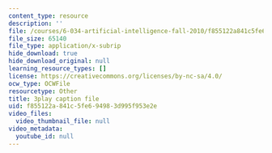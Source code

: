 ```yaml
---
content_type: resource
description: ''
file: /courses/6-034-artificial-intelligence-fall-2010/f855122a841c5fe694983d995f953e2e_6nDqY8MPLDM.vtt
file_size: 65140
file_type: application/x-subrip
hide_download: true
hide_download_original: null
learning_resource_types: []
license: https://creativecommons.org/licenses/by-nc-sa/4.0/
ocw_type: OCWFile
resourcetype: Other
title: 3play caption file
uid: f855122a-841c-5fe6-9498-3d995f953e2e
video_files:
  video_thumbnail_file: null
video_metadata:
  youtube_id: null
---
```


